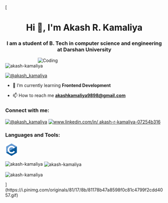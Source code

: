 [<h1 align="center">Hi 👋, I'm Akash R. Kamaliya</h1>
<h3 align="center">I am a student of B. Tech in computer science and engineering at Darshan University</h3>
<img align="right" alt="Coding" width="400" src="(img align="right" alt="Coding" width="400" src="https://pin.it/ISp7mOztA")
">

<p align="left"> <img src="https://komarev.com/ghpvc/?username=akash-kamaliya&label=Profile%20views&color=0e75b6&style=flat" alt="akash-kamaliya" /> </p>

<p align="left"> <a href="https://twitter.com/@akash_kamaliya" target="blank"><img src="https://img.shields.io/twitter/follow/@akash_kamaliya?logo=twitter&style=for-the-badge" alt="@akash_kamaliya" /></a> </p>

- 🌱 I’m currently learning **Frontend Development**

- 📫 How to reach me **akashkamaliya9898@gmail.com**

<h3 align="left">Connect with me:</h3>
<p align="left">
<a href="https://twitter.com/@akash_kamaliya" target="blank"><img align="center" src="https://raw.githubusercontent.com/rahuldkjain/github-profile-readme-generator/master/src/images/icons/Social/twitter.svg" alt="@akash_kamaliya" height="30" width="40" /></a>
<a href="https://linkedin.com/in/www.linkedin.com/in/ akash-r-kamaliya-07254b316" target="blank"><img align="center" src="https://raw.githubusercontent.com/rahuldkjain/github-profile-readme-generator/master/src/images/icons/Social/linked-in-alt.svg" alt="www.linkedin.com/in/ akash-r-kamaliya-07254b316" height="30" width="40" /></a>
</p>

<h3 align="left">Languages and Tools:</h3>
<p align="left"> <a href="https://www.cprogramming.com/" target="_blank" rel="noreferrer"> <img src="https://raw.githubusercontent.com/devicons/devicon/master/icons/c/c-original.svg" alt="c" width="40" height="40"/> </a> </p>

<p><img align="left" src="https://github-readme-stats.vercel.app/api/top-langs?username=akash-kamaliya&show_icons=true&locale=en&layout=compact" alt="akash-kamaliya" /></p>

<p>&nbsp;<img align="center" src="https://github-readme-stats.vercel.app/api?username=akash-kamaliya&show_icons=true&locale=en" alt="akash-kamaliya" /></p>

<p><img align="center" src="https://github-readme-streak-stats.herokuapp.com/?user=akash-kamaliya&" alt="akash-kamaliya" /></p>
](https://i.pinimg.com/originals/81/17/8b/81178b47a8598f0c81c4799f2cdd4057.gif)

